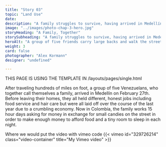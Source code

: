 ```yaml
---
title: "Story 03"
topic: "Land Use"
date:
description: "A family struggles to survive, having arrived in Medellín ten days prior."
image: "../images/photo-chap-3-hero.jpg"
storyHeading: "A Family, Together"
storySubheading: "A family struggles to survive, having arrived in Medellín ten days prior."
heroAlt: "A group of five friends carry large backs and walk the streets at night to find a place to stay."
weight: 3
card: false
photographer: "Alex Kormann"
designer: "undefined"

---
```


THIS PAGE IS USING THE TEMPLATE IN
/layouts/pages/single.html

After traveling hundreds of miles on foot, a group of five Venezuelans, who together call themselves a family, arrived in Medellín on February 27th. Before leaving their homes, they all held different, honest jobs including food service and hair care but were all laid off over the course of the last year due to a crumbling economy. Now in Colombia, the family works 15 hour days asking for money in exchange for small candies on the street in order to make enough money to afford food and a tiny room to sleep in each night.

Where we would put the video with vimeo code
{{< vimeo id="329726214" class="video-container" title="My Vimeo video" >}}
